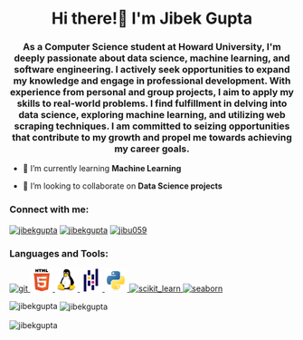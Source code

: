 <h1 align="center">Hi there!👋 I'm Jibek Gupta</h1>
<h3 align="center">As a Computer Science student at Howard University, I'm deeply passionate about data science, machine learning, and software engineering. I actively seek opportunities to expand my knowledge and engage in professional development. With experience from personal and group projects, I aim to apply my skills to real-world problems. I find fulfillment in delving into data science, exploring machine learning, and utilizing web scraping techniques. I am committed to seizing opportunities that contribute to my growth and propel me towards achieving my career goals.</h3>



- 🌱 I’m currently learning **Machine Learning**

- 👯 I’m looking to collaborate on **Data Science projects**

<h3 align="left">Connect with me:</h3>
<p align="left">
<a href="https://linkedin.com/in/jibekgupta" target="blank"><img align="center" src="https://raw.githubusercontent.com/rahuldkjain/github-profile-readme-generator/master/src/images/icons/Social/linked-in-alt.svg" alt="jibekgupta" height="30" width="40" /></a>
<a href="https://kaggle.com/jibekgupta" target="blank"><img align="center" src="https://raw.githubusercontent.com/rahuldkjain/github-profile-readme-generator/master/src/images/icons/Social/kaggle.svg" alt="jibekgupta" height="30" width="40" /></a>
<a href="https://www.leetcode.com/jibu059" target="blank"><img align="center" src="https://raw.githubusercontent.com/rahuldkjain/github-profile-readme-generator/master/src/images/icons/Social/leet-code.svg" alt="jibu059" height="30" width="40" /></a>
</p>

<h3 align="left">Languages and Tools:</h3>
<p align="left"> <a href="https://git-scm.com/" target="_blank" rel="noreferrer"> <img src="https://www.vectorlogo.zone/logos/git-scm/git-scm-icon.svg" alt="git" width="40" height="40"/> </a> <a href="https://www.w3.org/html/" target="_blank" rel="noreferrer"> <img src="https://raw.githubusercontent.com/devicons/devicon/master/icons/html5/html5-original-wordmark.svg" alt="html5" width="40" height="40"/> </a> <a href="https://www.linux.org/" target="_blank" rel="noreferrer"> <img src="https://raw.githubusercontent.com/devicons/devicon/master/icons/linux/linux-original.svg" alt="linux" width="40" height="40"/> </a> <a href="https://pandas.pydata.org/" target="_blank" rel="noreferrer"> <img src="https://raw.githubusercontent.com/devicons/devicon/2ae2a900d2f041da66e950e4d48052658d850630/icons/pandas/pandas-original.svg" alt="pandas" width="40" height="40"/> </a> <a href="https://www.python.org" target="_blank" rel="noreferrer"> <img src="https://raw.githubusercontent.com/devicons/devicon/master/icons/python/python-original.svg" alt="python" width="40" height="40"/> </a> <a href="https://scikit-learn.org/" target="_blank" rel="noreferrer"> <img src="https://upload.wikimedia.org/wikipedia/commons/0/05/Scikit_learn_logo_small.svg" alt="scikit_learn" width="40" height="40"/> </a> <a href="https://seaborn.pydata.org/" target="_blank" rel="noreferrer"> <img src="https://seaborn.pydata.org/_images/logo-mark-lightbg.svg" alt="seaborn" width="40" height="40"/> </a> </p>

<p><img align="left" src="https://github-readme-stats.vercel.app/api/top-langs?username=jibekgupta&show_icons=true&locale=en&layout=compact" alt="jibekgupta" /></p>

<p>&nbsp;<img align="center" src="https://github-readme-stats.vercel.app/api?username=jibekgupta&show_icons=true&locale=en" alt="jibekgupta" /></p>

<p><img align="center" src="https://github-readme-streak-stats.herokuapp.com/?user=jibekgupta&" alt="jibekgupta" /></p>
